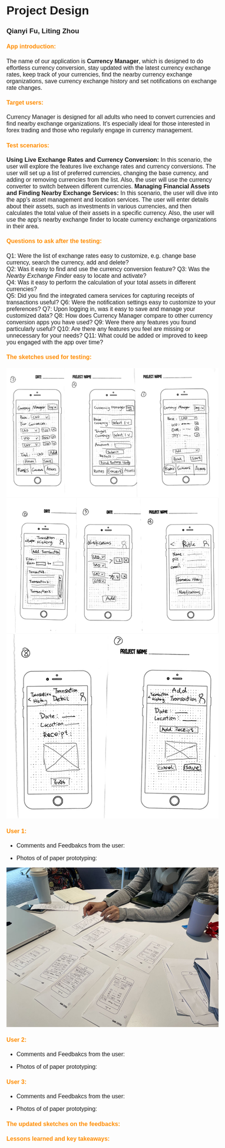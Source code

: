 <style>
@page {
  size: A4;
  margin: 1.54cm;
}

body {
  font-family: Gill Sans, sans-serif;
  font-size: 16px;
}

pre {
    background-color: #f4f4f4;
    padding: 10px;
    border-radius: 5px;
    overflow: auto;
}

code{
  background-color: #f4f4f4;
  color: #333;
  padding: 2px 4px;
  border-radius: 4px;
  font-family: "Courier New", Courier, monospace;
}

h4 {
  color:  #FF8C00; 
}
</style>

<div class="page">

# Project Design

### Qianyi Fu, Liting Zhou

#### App introduction:

The name of our application is **Currency Manager**, which is designed to do effortless currency conversion, stay updated with the latest currency exchange rates, keep track of your currencies, find the nearby currency exchange organizations, save currency exchange history and set notifications on exchange rate changes.

#### Target users:

Currency Manager is designed for all adults who need to convert currencies and find nearby exchange organizations. It's especially ideal for those interested in forex trading and those who regularly engage in currency management.

#### Test scenarios:

**Using Live Exchange Rates and Currency Conversion:** In this scenario, the user will explore the features live exchange rates and currency conversions. The user will set up a list of preferred currencies, changing the base currency, and adding or removing currencies from the list. Also, the user will use the currency converter to switch between different currencies.
**Managing Financial Assets and Finding Nearby Exchange Services:** In this scenario, the user will dive into the app's asset management and location services. The user will enter details about their assets, such as investments in various currencies, and then calculates the total value of their assets in a specific currency. Also, the user will use the app's nearby exchange finder to locate currency exchange organizations in their area.

#### Questions to ask after the testing:

Q1: Were the list of exchange rates easy to customize, e.g. change base currency, search the currency, add and delete?  
Q2: Was it easy to find and use the currency conversion feature?
Q3: Was the _Nearby Exchange Finder_ easy to locate and activate?  
Q4: Was it easy to perform the calculation of your total assets in different currencies?  
Q5: Did you find the integrated camera services for capturing receipts of transactions useful?
Q6: Were the notification settings easy to customize to your preferences?
Q7: Upon logging in, was it easy to save and manage your customized data?
Q8: How does Currency Manager compare to other currency conversion apps you have used?
Q9: Were there any features you found particularly useful?
Q10: Are there any features you feel are missing or unnecessary for your needs?
Q11: What could be added or improved to keep you engaged with the app over time?


#### The sketches used for testing:

<img src="./UI_sketches/sketches_v2_1.jpg" alt="" />
<img src="./UI_sketches/sketches_v2_2.jpg" alt="" />
<img src="./UI_sketches/sketches_v2_3.jpg" alt="" />

#### User 1:

- Comments and Feedbakcs from the user:

- Photos of of paper prototyping:
<img src="./user_testing_photos/user1.jpg" alt="" />

#### User 2:

- Comments and Feedbakcs from the user:

- Photos of of paper prototyping:

#### User 3:

- Comments and Feedbakcs from the user:

- Photos of of paper prototyping:

#### The updated sketches on the feedbacks:

#### Lessons learned and key takeaways:

</div>
